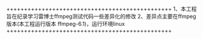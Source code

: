 +++++++++++++++++++++++++++++++++++++++++++++++
1、本工程旨在纪录学习雷博士ffmpeg测试代码一些差异化的修改
2、差异点主要在ffmpeg版本(本工程运行版本 ffmpeg-6.1)，运行环境linux
+++++++++++++++++++++++++++++++++++++++++++++++
